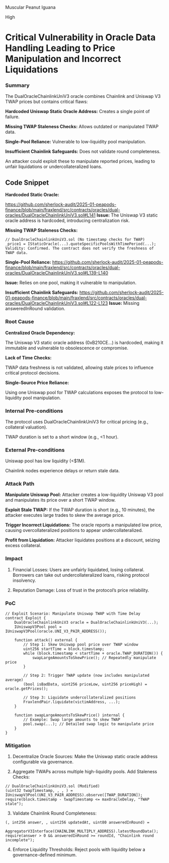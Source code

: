 Muscular Peanut Iguana

High

# Critical Vulnerability in Oracle Data Handling Leading to Price Manipulation and Incorrect Liquidations

### Summary

The DualOracleChainlinkUniV3 oracle combines Chainlink and Uniswap V3 TWAP prices but contains critical flaws:

**Hardcoded Uniswap Static Oracle Address:** Creates a single point of failure.

**Missing TWAP Staleness Checks:** Allows outdated or manipulated TWAP data.

**Single-Pool Reliance:** Vulnerable to low-liquidity pool manipulation.

**Insufficient Chainlink Safeguards:** Does not validate round completeness.

An attacker could exploit these to manipulate reported prices, leading to unfair liquidations or undercollateralized loans.


## Code Snippet 

**Hardcoded Static Oracle:**

https://github.com/sherlock-audit/2025-01-peapods-finance/blob/main/fraxlend/src/contracts/oracles/dual-oracles/DualOracleChainlinkUniV3.sol#L141
**Issue:** The Uniswap V3 static oracle address is hardcoded, introducing centralization risk.

**Missing TWAP Staleness Checks:**
```solidity
// DualOracleChainlinkUniV3.sol (No timestamp checks for TWAP)
_price1 = IStaticOracle(...).quoteSpecificPoolsWithTimePeriod(...);
Validity: Confirmed. The contract does not verify the freshness of TWAP data.
```

**Single-Pool Reliance:**
https://github.com/sherlock-audit/2025-01-peapods-finance/blob/main/fraxlend/src/contracts/oracles/dual-oracles/DualOracleChainlinkUniV3.sol#L139-L140

**Issue:** Relies on one pool, making it vulnerable to manipulation.

**Insufficient Chainlink Safeguards:**
https://github.com/sherlock-audit/2025-01-peapods-finance/blob/main/fraxlend/src/contracts/oracles/dual-oracles/DualOracleChainlinkUniV3.sol#L122-L123
**Issue:** Missing answeredInRound validation.


### Root Cause

**Centralized Oracle Dependency:**

The Uniswap V3 static oracle address (0xB210CE...) is hardcoded, making it immutable and vulnerable to obsolescence or compromise.

**Lack of Time Checks:**

TWAP data freshness is not validated, allowing stale prices to influence critical protocol decisions.

**Single-Source Price Reliance:**

Using one Uniswap pool for TWAP calculations exposes the protocol to low-liquidity pool manipulation.

### Internal Pre-conditions

The protocol uses DualOracleChainlinkUniV3 for critical pricing (e.g., collateral valuation).

TWAP duration is set to a short window (e.g., <1 hour).

### External Pre-conditions

Uniswap pool has low liquidity (<$1M).

Chainlink nodes experience delays or return stale data.

### Attack Path

**Manipulate Uniswap Pool:**
Attacker creates a low-liquidity Uniswap V3 pool and manipulates its price over a short TWAP window.

**Exploit Stale TWAP:**
If the TWAP duration is short (e.g., 10 minutes), the attacker executes large trades to skew the average price.

**Trigger Incorrect Liquidations:**
The oracle reports a manipulated low price, causing overcollateralized positions to appear undercollateralized.

**Profit from Liquidation:**
Attacker liquidates positions at a discount, seizing excess collateral.

### Impact

1. Financial Losses:
Users are unfairly liquidated, losing collateral.
Borrowers can take out undercollateralized loans, risking protocol insolvency.

2. Reputation Damage:
Loss of trust in the protocol’s price reliability.

### PoC

```solidity
// Exploit Scenario: Manipulate Uniswap TWAP with Time Delay
contract Exploit {
    DualOracleChainlinkUniV3 oracle = DualOracleChainlinkUniV3(...);
    IUniswapV3Pool pool = IUniswapV3Pool(oracle.UNI_V3_PAIR_ADDRESS());

    function attack() external {
        // Step 1: Skew Uniswap pool price over TWAP window
        uint256 startTime = block.timestamp;
        while (block.timestamp < startTime + oracle.TWAP_DURATION()) {
            swapLargeAmountsToSkewPrice(); // Repeatedly manipulate price
        }

        // Step 2: Trigger TWAP update (now includes manipulated average)
        (bool isBadData, uint256 priceLow, uint256 priceHigh) = oracle.getPrices();

        // Step 3: Liquidate undercollateralized positions
        FraxlendPair.liquidate(victimAddress, ...);
    }

    function swapLargeAmountsToSkewPrice() internal {
        // Example: Swap large amounts to skew TWAP
        pool.swap(...); // Detailed swap logic to manipulate price
    }
}
```

### Mitigation

1. Decentralize Oracle Sources:
Make the Uniswap static oracle address configurable via governance.

2. Aggregate TWAPs across multiple high-liquidity pools.
Add Staleness Checks:
```solidity
// DualOracleChainlinkUniV3.sol (Modified)
(uint32 twapTimestamp, , , ) = IUniswapV3Pool(UNI_V3_PAIR_ADDRESS).observe([TWAP_DURATION]);
require(block.timestamp - twapTimestamp <= maxOracleDelay, "TWAP stale");
```

3. Validate Chainlink Round Completeness:
```solidity
(, int256 answer, , uint256 updatedAt, uint80 answeredInRound) = 
    AggregatorV3Interface(CHAINLINK_MULTIPLY_ADDRESS).latestRoundData();
require(answer > 0 && answeredInRound >= roundId, "Chainlink round incomplete");
```
4. Enforce Liquidity Thresholds:
Reject pools with liquidity below a governance-defined minimum.
